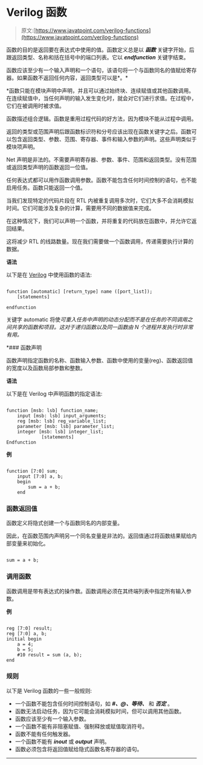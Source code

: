 # Verilog 函数

> 原文:[https://www.javatpoint.com/verilog-functions](https://www.javatpoint.com/verilog-functions)

函数的目的是返回要在表达式中使用的值。函数定义总是以 ***函数*** 关键字开始，后跟返回类型、名称和括在括号中的端口列表。它以 ***endfunction*** 关键字结束。

函数应该至少有一个输入声明和一个语句，该语句将一个与函数同名的值赋给寄存器。如果函数不返回任何内容，返回类型可以是*。*

 *函数只能在模块声明中声明，并且可以通过始终块、连续赋值或其他函数调用。在连续赋值中，当任何声明的输入发生变化时，就会对它们进行求值。在过程中，它们在被调用时被求值。

函数描述组合逻辑。函数是重用过程代码的好方法，因为模块不能从过程中调用。

返回的类型或范围声明后跟函数标识符和分号应该出现在函数关键字之后。函数可以包含返回类型、参数、范围、寄存器、事件和输入参数的声明。这些声明类似于模块项声明。

Net 声明是非法的。不需要声明寄存器、参数、事件、范围和返回类型。没有范围或返回类型声明的函数返回一位值。

任何表达式都可以用作函数调用参数。函数不能包含任何时间控制的语句，也不能启用任务。函数只能返回一个值。

当我们发现特定的代码片段在 RTL 内被重复调用多次时，它们大多不会消耗模拟时间。它们可能涉及复杂的计算，需要用不同的数据值来完成。

在这种情况下，我们可以声明一个函数，并将重复的代码放在函数中，并允许它返回结果。

这将减少 RTL 的线路数量。现在我们需要做一个函数调用，传递需要执行计算的数据。

**语法**

以下是在 [Verilog](https://www.javatpoint.com/verilog) 中使用函数的语法:

```

function [automatic] [return_type] name ([port_list]);
	[statements]

endfunction

```

关键字 automatic 将使*可重入任务中声明的动态分配而不是在任务的不同调用之间共享的函数和项目。这对于递归函数以及同一函数由 N 个进程并发执行时非常有用。*

 *### 函数声明

函数声明指定函数的名称、函数输入参数、函数中使用的变量(reg)、函数返回值的宽度以及函数局部参数和整数。

**语法**

以下是在 Verilog 中声明函数的指定语法:

```

function [msb: lsb] function_name;
    input [msb: lsb] input_arguments;
    reg [msb: lsb] reg_variable_list;
    parameter [msb: lsb] parameter_list;
    integer [msb: lsb] integer_list;
             [statements]
Endfunction 

```

**例**

```

function [7:0] sum;
	input [7:0] a, b;
	begin
		sum = a + b;
	end

```

### 函数返回值

函数定义将隐式创建一个与函数同名的内部变量。

因此，在函数范围内声明另一个同名变量是非法的。返回值通过将函数结果赋给内部变量来初始化。

```

sum = a + b;

```

### 调用函数

函数调用是带有表达式的操作数。函数调用必须在其终端列表中指定所有输入参数。

**例**

```

reg [7:0] result;
reg [7:0] a, b;
initial begin
	a = 4;
	b = 5;
	#10 result = sum (a, b);
end

```

### 规则

以下是 Verilog 函数的一些一般规则:

*   一个函数不能包含任何时间控制语句，如 ***#、@、等待、*** 和 ***否定*** 。
*   函数无法启动任务，因为它可能会消耗模拟时间，但可以调用其他函数。
*   函数应该至少有一个输入参数。
*   一个函数不能有非阻塞赋值、强制释放或赋值取消符号。
*   函数不能有任何触发器。
*   一个函数不能有 ***inout*** 或 ***output*** 声明。
*   函数必须包含将返回值赋给隐式函数名寄存器的语句。

* * ***